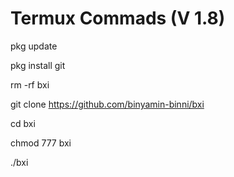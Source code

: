 # Termux Commads (V 1.8)

pkg update

pkg install git

rm -rf bxi

git clone https://github.com/binyamin-binni/bxi

cd bxi

chmod 777 bxi

./bxi
